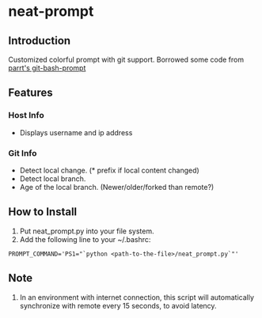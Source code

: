 # neat-prompt

## Introduction
Customized colorful prompt with git support. Borrowed some code from [parrt's git-bash-prompt](https://github.com/parrt/bash-git-prompt)

## Features

### Host Info
- Displays username and ip address

### Git Info

- Detect local change. (* prefix if local content changed)
- Detect local branch.
- Age of the local branch. (Newer/older/forked than remote?)

## How to Install
1. Put neat_prompt.py into your file system.
2. Add the following line to your ~/.bashrc:
```
PROMPT_COMMAND='PS1="`python <path-to-the-file>/neat_prompt.py`"'
```

## Note
1. In an environment with internet connection, this script will automatically synchronize with remote every 15 seconds, to avoid latency.
